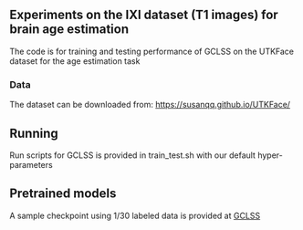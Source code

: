 
## Experiments on the IXI dataset (T1 images) for brain age estimation

The code is for training and testing performance of GCLSS on the UTKFace dataset for the age estimation task

### Data

The dataset can be downloaded from: https://susanqq.github.io/UTKFace/


## Running

Run scripts for GCLSS is provided in train_test.sh with our default hyper-parameters


## Pretrained models

A sample checkpoint using 1/30 labeled data is provided at [GCLSS](https://drive.google.com/drive/folders/1K03i8NkqHscXiZG4sGNsRjvCuQ9zS1WV?usp=sharing) 






